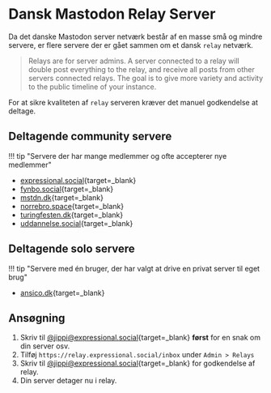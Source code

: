 # Dansk Mastodon Relay Server

Da det danske Mastodon server netværk består af en masse små og mindre servere, er flere servere der er gået sammen om et dansk `relay` netværk.

> Relays are for server admins. A server connected to a relay will double post everything to the relay, and receive all posts from other servers connected relays. The goal is to give more variety and activity to the public timeline of your instance.

For at sikre kvaliteten af `relay` serveren kræver det manuel godkendelse at deltage.

## Deltagende community servere

!!! tip "Servere der har mange medlemmer og ofte accepterer nye medlemmer"

- [expressional.social](https://expressional.social/){target=_blank}
- [fynbo.social](https://fynbo.social/){target=_blank}
- [mstdn.dk](https://mstdn.dk/){target=_blank}
- [norrebro.space](https://norrebro.space/){target=_blank}
- [turingfesten.dk](https://turingfesten.dk/){target=_blank}
- [uddannelse.social](https://uddannelse.social/){target=_blank}

## Deltagende solo servere

!!! tip "Servere med én bruger, der har valgt at drive en privat server til eget brug"

- [ansico.dk](https://ansico.dk/){target=_blank}

## Ansøgning

1. Skriv til [@jippi@expressional.social](https://expressional.social/@jippi){target=_blank} **først** for en snak om din server osv.
1. Tilføj `https://relay.expressional.social/inbox` under `Admin > Relays`
1. Skriv til [@jippi@expressional.social](https://expressional.social/@jippi){target=_blank} for godkendelse af relay.
1. Din server detager nu i relay.
